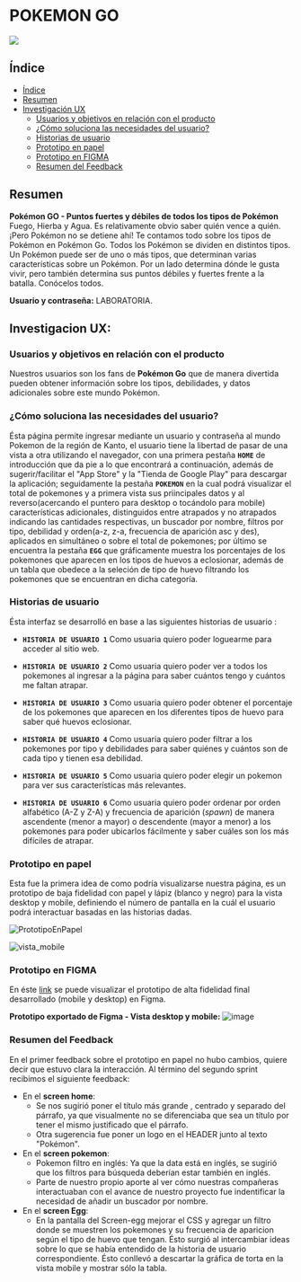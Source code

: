 # POKEMON GO
<p text-align ='center'>
 <img src='src/img/PokémonGO.png'>
</p>

## Índice

- [Índice](#índice)
- [Resumen](#resumen)
- [Investigación UX](#investigacion-ux)
    - [Usuarios y objetivos en relación con el producto](#usuarios-y-objetivos-en-relacion-con-el-producto)
    - [¿Cómo soluciona las necesidades del usuario?](#¿-como-soluciona-las-necesidades-del-usuario-?)
    - [Historias de usuario](#historias-de-usuario)
    - [Prototipo en papel](#prototipo-en-papel)
    - [Prototipo en FIGMA](#prototipo-en-FIGMA)
    - [Resumen del Feedback](#resumen-del-feedback)

## Resumen

**Pokémon GO - Puntos fuertes y débiles de todos los tipos de Pokémon**
Fuego, Hierba y Agua. Es relativamente obvio saber quién vence a quién. ¡Pero Pokémon no se detiene ahí! Te contamos todo sobre los tipos de Pokémon en Pokémon Go.
Todos los Pokémon se dividen en distintos tipos. Un Pokémon puede ser de uno o más tipos, que determinan varias características sobre un Pokémon. Por un lado determina dónde le gusta vivir, pero también
determina sus puntos débiles y fuertes frente a la batalla. Conócelos todos.

**Usuario y contraseña:** LABORATORIA.

## Investigacion UX:

### Usuarios y objetivos en relación con el producto
Nuestros usuarios son los fans de **Pokémon Go** que de manera divertida pueden obtener información sobre los tipos, debilidades, y datos adicionales sobre este mundo Pokémon.

### ¿Cómo soluciona las necesidades del usuario?
Ésta página permite ingresar mediante un usuario y contraseña al mundo Pokemon de la región de Kanto, el usuario tiene la libertad de pasar de una vista a otra utilizando el navegador, con una primera pestaña **`HOME`** de introducción que da pie a lo que encontrará a continuación, además de sugerir/facilitar el "App Store" y la "Tienda de Google Play" para descargar la aplicación; seguidamente la pestaña **`POKEMON`** en la cual podrá visualizar el total de pokemones y a primera vista sus priincipales datos y al reverso(acercando el puntero para desktop o tocándolo para mobile) características adicionales, distinguidos entre atrapados y no atrapados indicando las cantidades respectivas, un buscador por nombre, filtros por tipo, debilidad y orden(a-z, z-a, frecuencia de aparición asc y des), aplicados en simultáneo o sobre el total de pokemones; por último se encuentra la pestaña **`EGG`** que gráficamente muestra los porcentajes de los pokemones que aparecen en los tipos de huevos a eclosionar, además de un tabla que obedece a la seleción de tipo de huevo filtrando los pokemones que se encuentran en dicha categoría.

### Historias de usuario

Ésta interfaz se desarrolló en base a las siguientes historias de usuario :

- **`HISTORIA DE USUARIO 1`** Como usuaria quiero poder loguearme para acceder al sitio web.

- **`HISTORIA DE USUARIO 2`** Como usuaria quiero poder ver a todos los pokemones al ingresar a la página para saber cuántos tengo y cuántos me faltan atrapar.

- **`HISTORIA DE USUARIO 3`** Como usuaria quiero poder obtener el porcentaje de los pokemones que aparecen en los diferentes tipos de huevo para saber qué huevos eclosionar.

- **`HISTORIA DE USUARIO 4`** Como usuaria quiero poder filtrar a los pokemones por tipo y debilidades para saber quiénes y cuántos son de cada tipo y tienen esa debilidad.
    
- **`HISTORIA DE USUARIO 5`** Como usuaria quiero poder elegir un pokemon para ver sus características más relevantes.

- **`HISTORIA DE USUARIO 6`** Como usuaria quiero poder ordenar por orden alfabético (A-Z y Z-A) y frecuencia de aparición (_spawn_) de manera ascendente (menor a mayor) o descendente (mayor a menor) a los pokemones para poder ubicarlos fácilmente y saber cuáles son los más difíciles de atrapar.

### Prototipo en papel
Esta fue la primera idea de como podría visualizarse nuestra página, es un prototipo de baja fidelidad con papel y lápiz (blanco y negro) para la vista desktop y mobile, definiendo el número de pantalla en la cuál el usuario podrá interactuar basadas en las historias dadas.

![PrototipoEnPapel](https://user-images.githubusercontent.com/51327685/60276635-9c4e5480-98c1-11e9-8547-3c9d24359cdb.jpg)

![vista_mobile](https://user-images.githubusercontent.com/51327685/61178777-4dd7d000-a5ba-11e9-8dd9-24148a02a412.jpg)

### Prototipo en FIGMA
En éste [link](https://www.figma.com/file/uuZwmTDPuHUKXG7LMSPbwD/Data-lovers-Pok%C3%A9mon?node-id=1%3A2) se puede visualizar el prototipo de alta fidelidad final desarrollado (mobile y desktop) en Figma. 

**Prototipo exportado de Figma - Vista desktop y mobile:**
![image](https://user-images.githubusercontent.com/51327685/61134264-e0765300-a484-11e9-9a98-82e251bcde72.png)

### Resumen del Feedback
En el primer feedback sobre el prototipo en papel no hubo cambios, quiere decir que estuvo clara la interacción.
Al término del segundo sprint recibimos el siguiente feedback:

- En el **screen home**: 
    - Se nos sugirió poner el título más grande , centrado y separado del párrafo, ya que visualmente no se diferenciaba que sea un título por tener el mismo justificado que el párrafo.
    - Otra sugerencia fue poner un logo en el HEADER junto al texto "Pokémon".
- En el **screen pokemon**:
    - Pokemon filtro en inglés: Ya que la data está en inglés, se sugirió que los filtros para búsqueda deberían estar también en inglés.
    - Parte de nuestro propio aporte al ver cómo nuestras compañeras interactuaban con el avance de nuestro proyecto fue indentificar la necesidad de añadir un buscador por nombre.
- En el **screen Egg**:
    - En la pantalla del Screen-egg mejorar el CSS y agregar un filtro donde se muestren los pokemones y su frecuencia de aparicion según el tipo de huevo que tengan. Ésto surgió al intercambiar ideas sobre lo que se había entendido de la historia de usuario correspondiente. Ésto conllevó a descartar la gráfica de torta en la vista mobile y mostrar sólo la tabla.